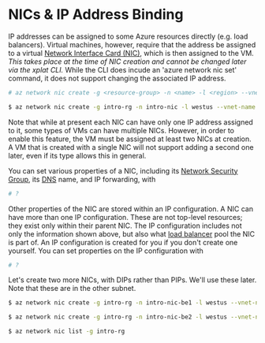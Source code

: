 NICs & IP Address Binding
=========================

IP addresses can be assigned to some Azure resources directly (e.g. load
balancers).  Virtual machines, however, require that the address be assigned
to a virtual [Network Interface Card (NIC)](https://azure.microsoft.com/en-us/documentation/articles/virtual-network-network-interface-overview/), which is then assigned to the VM. *This takes place at the time of
NIC creation and cannot be changed later via the xplat CLI.*  While the CLI does
incude an 'azure network nic set' command, it does not support changing
the associated IP address.

```bash
# az network nic create -g <resource-group> -n <name> -l <region> --vnet-name <vnet-name> --subnet <subnet-name> --public-ip-address <public-ip-name>

$ az network nic create -g intro-rg -n intro-nic -l westus --vnet-name intro-vnet --subnet intro-subnet --public-ip-address intro-pip
```

Note that while at present each NIC can have only one IP address assigned to
it, some types of VMs can have multiple NICs.  However, in order to enable this feature, the VM must be assigned at least two NICs at creation.  A VM that is
created with a single NIC will not support adding a second one later, even if
its type allows this in general.

You can set various properties of a NIC, including its [Network Security
Group](nsgs.md), its [DNS](dns.md) name, and IP forwarding, with

```bash
# ?
``` 

Other properties of the NIC are stored within an IP configuration.  A NIC can
have more than one IP configuration.  These are not top-level resources; they
exist only within their parent NIC.  The IP configuration includes not only
the information shown above, but also what [load balancer](lbs.md) pool the
NIC is part of.  An IP configuration is created for you if you don't create
one yourself.  You can set properties on the IP configuration with

```bash
# ?
```

Let's create two more NICs, with DIPs rather than PIPs.  We'll use these
later.  Note that these are in the other subnet.

```bash
$ az network nic create -g intro-rg -n intro-nic-be1 -l westus --vnet-name intro-vnet --subnet intro-subnet2
```

```bash
$ az network nic create -g intro-rg -n intro-nic-be2 -l westus --vnet-name intro-vnet --subnet intro-subnet2
```

```bash
$ az network nic list -g intro-rg
```
